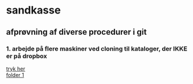 # sandkasse

## afprøvning af diverse procedurer i git
### 1. arbejde på flere maskiner ved cloning til kataloger, der IKKE er på dropbox

[tryk her](test.txt)  
[folder 1](subfolder1)
